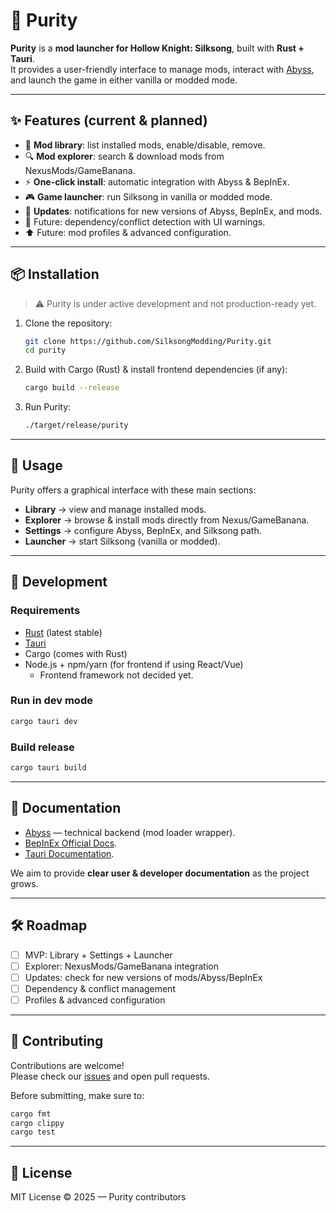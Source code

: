 # 🌸 Purity

**Purity** is a **mod launcher for Hollow Knight: Silksong**, built with **Rust + Tauri**.  
It provides a user-friendly interface to manage mods, interact with [Abyss](https://github.com/SilksongModding/Abyss), and launch the game in either vanilla or modded mode.

---

## ✨ Features (current & planned)

- 📂 **Mod library**: list installed mods, enable/disable, remove.  
- 🔍 **Mod explorer**: search & download mods from NexusMods/GameBanana.  
- ⚡ **One-click install**: automatic integration with Abyss & BepInEx.  
- 🎮 **Game launcher**: run Silksong in vanilla or modded mode.  
- 🔔 **Updates**: notifications for new versions of Abyss, BepInEx, and mods.  
- 🧩 Future: dependency/conflict detection with UI warnings.  
- ⬆️ Future: mod profiles & advanced configuration.  

---

## 📦 Installation

> ⚠️ Purity is under active development and not production-ready yet.

1. Clone the repository:
   ```bash
   git clone https://github.com/SilksongModding/Purity.git
   cd purity
   ```

2. Build with Cargo (Rust) & install frontend dependencies (if any):
   ```bash
   cargo build --release
   ```

3. Run Purity:
   ```bash
   ./target/release/purity
   ```

---

## 🚀 Usage

Purity offers a graphical interface with these main sections:

- **Library** → view and manage installed mods.  
- **Explorer** → browse & install mods directly from Nexus/GameBanana.  
- **Settings** → configure Abyss, BepInEx, and Silksong path.  
- **Launcher** → start Silksong (vanilla or modded).  

---

## 🧪 Development

### Requirements
- [Rust](https://www.rust-lang.org/) (latest stable)
- [Tauri](https://tauri.app/)
- Cargo (comes with Rust)
- Node.js + npm/yarn (for frontend if using React/Vue)
  - Frontend framework not decided yet.

### Run in dev mode
```bash
cargo tauri dev
```

### Build release
```bash
cargo tauri build
```

---

## 📖 Documentation

- [Abyss](https://github.com/SilksongModding/Abyss) — technical backend (mod loader wrapper).  
- [BepInEx Official Docs](https://docs.bepinex.dev/).  
- [Tauri Documentation](https://tauri.app/).  

We aim to provide **clear user & developer documentation** as the project grows.

---

## 🛠️ Roadmap

- [ ] MVP: Library + Settings + Launcher
- [ ] Explorer: NexusMods/GameBanana integration
- [ ] Updates: check for new versions of mods/Abyss/BepInEx
- [ ] Dependency & conflict management
- [ ] Profiles & advanced configuration

---

## 🤝 Contributing

Contributions are welcome!  
Please check our [issues](https://github.com/your-org/purity/issues) and open pull requests.  

Before submitting, make sure to:
```bash
cargo fmt
cargo clippy
cargo test
```

---

## 📜 License

MIT License © 2025 — Purity contributors
